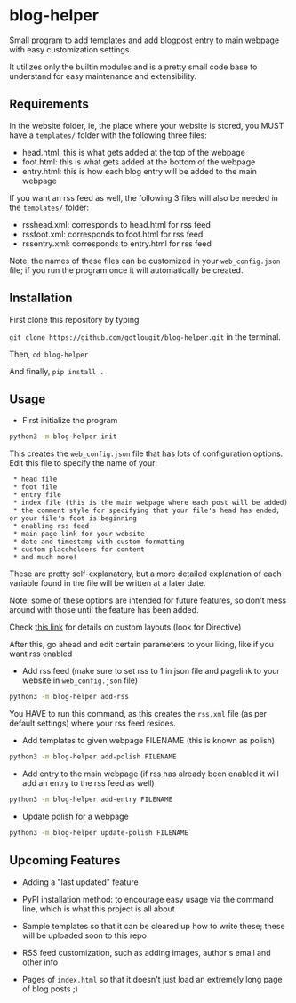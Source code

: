 # blog-helper
Small program to add templates and add blogpost entry to main webpage with easy customization settings. 

It utilizes only the builtin modules and is a pretty small code base to understand for easy maintenance and extensibility. 

## Requirements
In the website folder, ie, the place where your website is stored, you MUST have a ```templates/``` folder with the following three files:
- head.html: this is what gets added at the top of the webpage
- foot.html: this is what gets added at the bottom of the webpage
- entry.html: this is how each blog entry will be added to the main webpage

If you want an rss feed as well, the following 3 files will also be needed in the ```templates/``` folder:

- rsshead.xml: corresponds to head.html for rss feed
- rssfoot.xml: corresponds to foot.html for rss feed
- rssentry.xml: corresponds to entry.html for rss feed

Note: the names of these files can be customized in your ```web_config.json``` file; if you run the program once it will automatically be created.

## Installation

First clone this repository by typing

```git clone https://github.com/gotlougit/blog-helper.git``` in the terminal.

Then, ```cd blog-helper```

And finally, ```pip install .```

## Usage

- First initialize the program

```bash
python3 -m blog-helper init
```

This creates the ```web_config.json``` file that has lots of configuration options. 
Edit this file to specify the name of your:

     * head file
     * foot file
     * entry file
     * index file (this is the main webpage where each post will be added)
     * the comment style for specifying that your file's head has ended, or your file's foot is beginning
     * enabling rss feed
     * main page link for your website
     * date and timestamp with custom formatting 
     * custom placeholders for content
     * and much more!
     
These are pretty self-explanatory, but a more detailed explanation of each variable found in the file will be written at a later date.

Note: some of these options are intended for future features, so don't mess around with those until the feature has been added.

Check [this link](https://www.tutorialspoint.com/python/time_strftime.htm)  for details on custom layouts (look for Directive) 

After this, go ahead and edit certain parameters to your liking, like if you want rss enabled

- Add rss feed (make sure to set rss to 1 in json file and pagelink to your website in ```web_config.json``` file)

```bash
python3 -m blog-helper add-rss
```

You HAVE to run this command, as this creates the ```rss.xml``` file (as per default settings) where your rss feed resides.

- Add templates to given webpage FILENAME (this is known as polish)

```bash
python3 -m blog-helper add-polish FILENAME
```

- Add entry to the main webpage (if rss has already been enabled it will add an entry to the rss feed as well)

```bash
python3 -m blog-helper add-entry FILENAME
```

- Update polish for a webpage

```bash
python3 -m blog-helper update-polish FILENAME
```

## Upcoming Features

- Adding a "last updated" feature

- PyPI installation method: to encourage easy usage via the command line, which is what this project is all about

- Sample templates so that it can be cleared up how to write these; these will be uploaded soon to this repo

- RSS feed customization, such as adding images, author's email and other info

- Pages of ```index.html``` so that it doesn't just load an extremely long page of blog posts ;)
